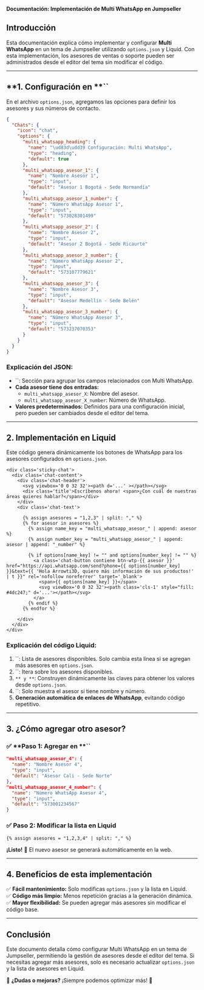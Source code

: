 **Documentación: Implementación de Multi WhatsApp en Jumpseller**

## **Introducción**

Esta documentación explica cómo implementar y configurar **Multi WhatsApp** en un tema de Jumpseller utilizando `options.json` y Liquid. Con esta implementación, los asesores de ventas o soporte pueden ser administrados desde el editor del tema sin modificar el código.

---

## \*\*1. Configuración en \*\*\`\`

En el archivo `options.json`, agregamos las opciones para definir los asesores y sus números de contacto.

```json
{
  "Chats": {
    "icon": "chat",
    "options": {
      "multi_whatsapp_heading": {
        "name": "\ud83d\udd39 Configuración: Multi WhatsApp",
        "type": "heading",
        "default": true
      },
      "multi_whatsapp_asesor_1": {
        "name": "Nombre Asesor 1",
        "type": "input",
        "default": "Asesor 1 Bogotá - Sede Normandía"
      },
      "multi_whatsapp_asesor_1_number": {
        "name": "Número WhatsApp Asesor 1",
        "type": "input",
        "default": "573028301499"
      },
      "multi_whatsapp_asesor_2": {
        "name": "Nombre Asesor 2",
        "type": "input",
        "default": "Asesor 2 Bogotá - Sede Ricaurte"
      },
      "multi_whatsapp_asesor_2_number": {
        "name": "Número WhatsApp Asesor 2",
        "type": "input",
        "default": "573107779621"
      },
      "multi_whatsapp_asesor_3": {
        "name": "Nombre Asesor 3",
        "type": "input",
        "default": "Asesor Medellín - Sede Belén"
      },
      "multi_whatsapp_asesor_3_number": {
        "name": "Número WhatsApp Asesor 3",
        "type": "input",
        "default": "573237070353"
      }
    }
  }
}
```

### **Explicación del JSON:**

- \`\`: Sección para agrupar los campos relacionados con Multi WhatsApp.
- **Cada asesor tiene dos entradas:**
  - `multi_whatsapp_asesor_X`: Nombre del asesor.
  - `multi_whatsapp_asesor_X_number`: Número de WhatsApp.
- **Valores predeterminados:** Definidos para una configuración inicial, pero pueden ser cambiados desde el editor del tema.

---

## **2. Implementación en Liquid**

Este código genera dinámicamente los botones de WhatsApp para los asesores configurados en `options.json`.

```liquid
<div class='sticky-chat'>
  <div class='chat-content'>
    <div class='chat-header'>
      <svg viewbox='0 0 32 32'><path d='...' ></path></svg>
      <div class='title'>Escríbenos ahora! <span>¿Con cuál de nuestras áreas quieres hablar?</span></div>
    </div>
    <div class='chat-text'>
      
      {% assign asesores = "1,2,3" | split: "," %}
      {% for asesor in asesores %}
        {% assign name_key = "multi_whatsapp_asesor_" | append: asesor %}
        {% assign number_key = "multi_whatsapp_asesor_" | append: asesor | append: "_number" %}
        
        {% if options[name_key] != "" and options[number_key] != "" %}
          <a class='chat-button contiene btn-wtp-{{ asesor }}' href="https://api.whatsapp.com/send?phone={{ options[number_key] }}&text={{ 'Hola Arrowti3D, quiero más información de sus productos!' | t }}" rel='nofollow noreferrer' target='_blank'>
            <span>{{ options[name_key] }}</span>
            <svg viewBox='0 0 32 32'><path class='cls-1' style="fill: #4dc247;" d='...'></path></svg>
          </a>
        {% endif %}
      {% endfor %}

    </div>
  </div>
</div>
```

### **Explicación del código Liquid:**

1. \`\`: Lista de asesores disponibles. Solo cambia esta línea si se agregan más asesores en `options.json`.
2. \`\`: Itera sobre los asesores disponibles.
3. `** y **`: Construyen dinámicamente las claves para obtener los valores desde `options.json`.
4. \`\`: Solo muestra el asesor si tiene nombre y número.
5. **Generación automática de enlaces de WhatsApp**, evitando código repetitivo.

---

## **3. ¿Cómo agregar otro asesor?**

### ✅ \*\*Paso 1: Agregar en \*\*\`\`

```json
"multi_whatsapp_asesor_4": {
  "name": "Nombre Asesor 4",
  "type": "input",
  "default": "Asesor Cali - Sede Norte"
},
"multi_whatsapp_asesor_4_number": {
  "name": "Número WhatsApp Asesor 4",
  "type": "input",
  "default": "573001234567"
}
```

### ✅ **Paso 2: Modificar la lista en Liquid**

```liquid
{% assign asesores = "1,2,3,4" | split: "," %}
```

**¡Listo!** 🎉 El nuevo asesor se generará automáticamente en la web.

---

## **4. Beneficios de esta implementación**

✅ **Fácil mantenimiento:** Solo modificas `options.json` y la lista en Liquid.\
✅ **Código más limpio:** Menos repetición gracias a la generación dinámica.\
✅ **Mayor flexibilidad:** Se pueden agregar más asesores sin modificar el código base.

---

## **Conclusión**

Este documento detalla cómo configurar Multi WhatsApp en un tema de Jumpseller, permitiendo la gestión de asesores desde el editor del tema. Si necesitas agregar más asesores, solo es necesario actualizar `options.json` y la lista de asesores en Liquid.

📌 **¿Dudas o mejoras?** ¡Siempre podemos optimizar más! 🚀

